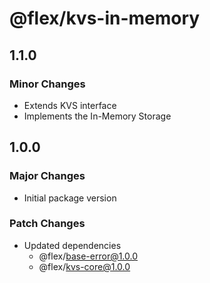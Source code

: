 # @flex/kvs-in-memory

## 1.1.0

### Minor Changes

- Extends KVS interface
- Implements the In-Memory Storage

## 1.0.0

### Major Changes

- Initial package version

### Patch Changes

- Updated dependencies
    - @flex/base-error@1.0.0
    - @flex/kvs-core@1.0.0
